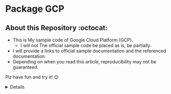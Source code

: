 # Package GCP

## About this Repository :octocat:

+ This is My sample code of Google Cloud Platform (GCP).
  + I will not The official sample code be placed as is, be partially.
+ I will provide a links to official sample documentation and the referenced documentation.
+ Depending on when you read this article, reproducibility may not be guaranteed.

Plz have fun and try it! :wink:

<details>
<summary>Details</summary>

+ 個別リソース
  + [Cloud Build](./builds)
  + [Kubernetes Engine](./kubernetes)
  + [Anthos](./anthos/)
  + [AlloyDB for PostgreSQL](./alloydb/)
  + [App Engine](./appengine/)
  + [Artifact Registry](./artifacts/)
  + [BigQuery](./bigquery/)
  + [Bigtable](./bigtable/)
  + [Cloud Build](./cloud-build/)
  + [Pub/Sub](./cloudpubsub/)
  + [Compute Engine](./compute/)
  + [Dataproc](./dataproc)
  + [Cloud Deploy](./deploy/)
  + [Filestore](./filestore/)
  + [Cloud Functions](./functions/)
  + [Container Registry](./gcr/)
  + [Hybrid Connectivity](./hybrid/)
  + [IAM & Admin](./iam-admin/)
  + [Kubernetes Engine](./kubernetes/)
  + [Logging](./logs/)
  + [Monitoring](./monitoring)
  + [Network Security](./net-security/)
  + [Network services](./net-services/)
  + [VPC network](./networking)
  + [Cloud Run](./run/)
  + [Spanner](./spanner/)
  + [SQL](./sql/)
  + [Cloud Storage](./storage/)
  + [Workflows](./workflows/)
  + [Memorystore](./memorystore/)
+ 組織リソース
  + [Manage resources](./cloud-resource-manager/)
  + [Billing](./billing/)
  + [Security](./security/)

</details>

